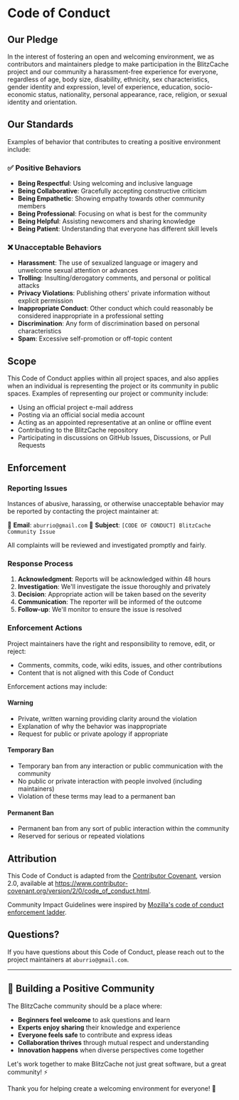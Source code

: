 # Code of Conduct

## Our Pledge

In the interest of fostering an open and welcoming environment, we as contributors and maintainers pledge to make participation in the BlitzCache project and our community a harassment-free experience for everyone, regardless of age, body size, disability, ethnicity, sex characteristics, gender identity and expression, level of experience, education, socio-economic status, nationality, personal appearance, race, religion, or sexual identity and orientation.

## Our Standards

Examples of behavior that contributes to creating a positive environment include:

### ✅ **Positive Behaviors**
- **Being Respectful**: Using welcoming and inclusive language
- **Being Collaborative**: Gracefully accepting constructive criticism
- **Being Empathetic**: Showing empathy towards other community members
- **Being Professional**: Focusing on what is best for the community
- **Being Helpful**: Assisting newcomers and sharing knowledge
- **Being Patient**: Understanding that everyone has different skill levels

### ❌ **Unacceptable Behaviors**
- **Harassment**: The use of sexualized language or imagery and unwelcome sexual attention or advances
- **Trolling**: Insulting/derogatory comments, and personal or political attacks
- **Privacy Violations**: Publishing others' private information without explicit permission
- **Inappropriate Conduct**: Other conduct which could reasonably be considered inappropriate in a professional setting
- **Discrimination**: Any form of discrimination based on personal characteristics
- **Spam**: Excessive self-promotion or off-topic content

## Scope

This Code of Conduct applies within all project spaces, and also applies when an individual is representing the project or its community in public spaces. Examples of representing our project or community include:

- Using an official project e-mail address
- Posting via an official social media account
- Acting as an appointed representative at an online or offline event
- Contributing to the BlitzCache repository
- Participating in discussions on GitHub Issues, Discussions, or Pull Requests

## Enforcement

### **Reporting Issues**

Instances of abusive, harassing, or otherwise unacceptable behavior may be reported by contacting the project maintainer at:

📧 **Email**: `aburrio@gmail.com`
📝 **Subject**: `[CODE OF CONDUCT] BlitzCache Community Issue`

All complaints will be reviewed and investigated promptly and fairly.

### **Response Process**

1. **Acknowledgment**: Reports will be acknowledged within 48 hours
2. **Investigation**: We'll investigate the issue thoroughly and privately
3. **Decision**: Appropriate action will be taken based on the severity
4. **Communication**: The reporter will be informed of the outcome
5. **Follow-up**: We'll monitor to ensure the issue is resolved

### **Enforcement Actions**

Project maintainers have the right and responsibility to remove, edit, or reject:
- Comments, commits, code, wiki edits, issues, and other contributions
- Content that is not aligned with this Code of Conduct

Enforcement actions may include:

#### **Warning**
- Private, written warning providing clarity around the violation
- Explanation of why the behavior was inappropriate
- Request for public or private apology if appropriate

#### **Temporary Ban**
- Temporary ban from any interaction or public communication with the community
- No public or private interaction with people involved (including maintainers)
- Violation of these terms may lead to a permanent ban

#### **Permanent Ban**
- Permanent ban from any sort of public interaction within the community
- Reserved for serious or repeated violations

## Attribution

This Code of Conduct is adapted from the [Contributor Covenant](https://www.contributor-covenant.org/), version 2.0, available at https://www.contributor-covenant.org/version/2/0/code_of_conduct.html.

Community Impact Guidelines were inspired by [Mozilla's code of conduct enforcement ladder](https://github.com/mozilla/diversity).

## Questions?

If you have questions about this Code of Conduct, please reach out to the project maintainers at `aburrio@gmail.com`.

---

## 🌟 Building a Positive Community

The BlitzCache community should be a place where:

- **Beginners feel welcome** to ask questions and learn
- **Experts enjoy sharing** their knowledge and experience  
- **Everyone feels safe** to contribute and express ideas
- **Collaboration thrives** through mutual respect and understanding
- **Innovation happens** when diverse perspectives come together

Let's work together to make BlitzCache not just great software, but a great community! ⚡️

Thank you for helping create a welcoming environment for everyone! 🤝
